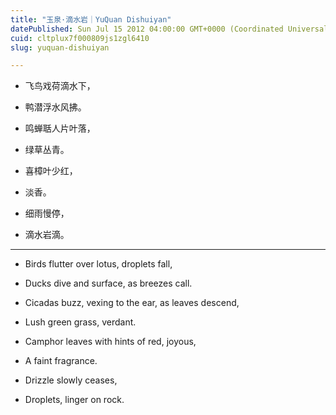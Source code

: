 ```yaml
---
title: "玉泉·滴水岩｜YuQuan Dishuiyan"
datePublished: Sun Jul 15 2012 04:00:00 GMT+0000 (Coordinated Universal Time)
cuid: cltplux7f000809js1zgl6410
slug: yuquan-dishuiyan

---
```


* 飞鸟戏荷滴水下，
    
* 鸭潜浮水风拂。
    
* 鸣蝉聒人片叶落，
    
* 绿草丛青。
    
* 喜樟叶少红，
    
* 淡香。
    
* 细雨慢停，
    
* 滴水岩滴。
    

---

* Birds flutter over lotus, droplets fall,
    
* Ducks dive and surface, as breezes call.
    
* Cicadas buzz, vexing to the ear, as leaves descend,
    
* Lush green grass, verdant.
    
* Camphor leaves with hints of red, joyous,
    
* A faint fragrance.
    
* Drizzle slowly ceases,
    
* Droplets, linger on rock.